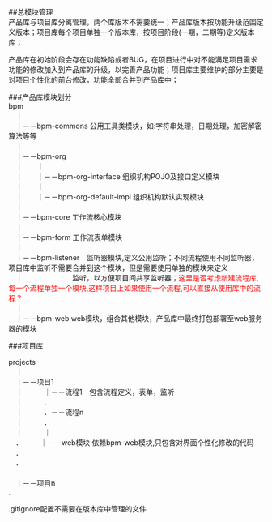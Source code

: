 ##总模块管理        
产品库与项目库分离管理，两个库版本不需要统一；产品库版本按功能升级范围定义版本；项目库每个项目单独一个版本库，按项目阶段(一期，二期等)定义版本库；        
        
产品库在初始阶段会存在功能缺陷或者BUG，在项目进行中对不能满足项目需求功能的修改加入到产品库的升级，以完善产品功能；项目库主要维护的部分主要是对项目个性化的前台修改，功能全部合并到产品库中；        
        
###产品库模块划分        
bpm          
　｜          
　｜－－bpm-commons  公用工具类模块，如:字符串处理，日期处理，加密解密算法等等            
　｜            
　｜－－bpm-org            
　｜　　｜          
　｜　　｜－－bpm-org-interface 组织机构POJO及接口定义模块          
　｜　　｜          
　｜　　｜－－bpm-org-default-impl 组织机构默认实现模块          
　｜          
　｜－－bpm-core 工作流核心模块          
　｜          
　｜－－bpm-form 工作流表单模块          
　｜          
　｜－－bpm-listener　监听器模块,定义公用监听；不同流程使用不同监听器，项目库中监听不需要合并到这个模块，但是需要使用单独的模块来定义           
　｜　　　　　　　监听，以方便项目间共享监听器；<font color="red">这里是否考虑新建流程库,每一个流程单独一个模块,这样项目上如果使用一个流程,可以直接从使用库中的流程？</font>          
　｜          
　｜－－bpm-web web模块，组合其他模块，产品库中最终打包部署至web服务器的模块          
           
                     
          
        
###项目库        
        
projects        
　｜        
　｜－－项目1        
　｜　　　｜－－流程1　包含流程定义，表单，监听        
　｜　　　．        
　｜　　　．－－流程n        
　｜　　　．        
　｜　　　｜        
　．　　　｜－－web模块 依赖bpm-web模块,只包含对界面个性化修改的代码        
　．        
　．        
　        
　｜－－项目n        
  .        
        
        
        
        
        
        
        
        
        
        
        
        
        
        
        
        
        
        
        
        
        
        
        
.gitignore配置不需要在版本库中管理的文件        
        
        
        
        
        
        
        
        
        
        
        
        
        
        
        
        
        
        
        
        
        
        
        
        
        
        
        
        
        
        
        
        
        
        
        
        
        
        
        
        
        
        
        
        
        
